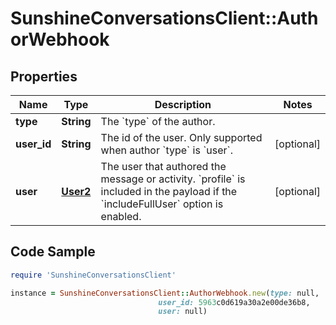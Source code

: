 # SunshineConversationsClient::AuthorWebhook

## Properties

Name | Type | Description | Notes
------------ | ------------- | ------------- | -------------
**type** | **String** | The &#x60;type&#x60; of the author. | 
**user_id** | **String** | The id of the user. Only supported when author &#x60;type&#x60; is &#x60;user&#x60;. | [optional] 
**user** | [**User2**](User2.md) | The user that authored the message or activity. &#x60;profile&#x60; is included in the payload if the &#x60;includeFullUser&#x60; option is enabled. | [optional] 

## Code Sample

```ruby
require 'SunshineConversationsClient'

instance = SunshineConversationsClient::AuthorWebhook.new(type: null,
                                 user_id: 5963c0d619a30a2e00de36b8,
                                 user: null)
```


